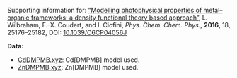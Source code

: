 Supporting information for: [“Modelling photophysical properties of metal–organic frameworks: a density functional theory based approach”](https://doi.org/10.1039/C6CP04056J), L. Wilbraham, F.-X. Coudert, and I. Ciofini, _Phys. Chem. Chem. Phys._, **2016**, 18, 25176–25182, DOI: [10.1039/C6CP04056J](https://doi.org/10.1039/C6CP04056J)


**Data:**

- [CdDMPMB.xyz](CdDMPMB.xyz): Cd[DMPMB] model used.
- [ZnDMPMB.xyz](ZnDMPMB.xyz): Zn[DMPMB] model used.
